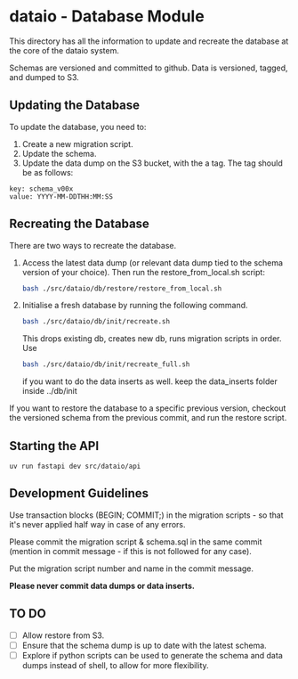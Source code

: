 # dataio - Database Module

This directory has all the information to update and recreate the database at the core of the dataio system.


Schemas are versioned and committed to github. Data is versioned, tagged, and dumped to S3.

## Updating the Database

To update the database, you need to:
1. Create a new migration script.
2. Update the schema.
3. Update the data dump on the S3 bucket, with the a tag. The tag should be as follows:
```
key: schema_v00x
value: YYYY-MM-DDTHH:MM:SS
```

## Recreating the Database

There are two ways to recreate the database.

1. Access the latest data dump (or relevant data dump tied to the schema version of your choice). Then run the restore_from_local.sh script:
   ```bash
   bash ./src/dataio/db/restore/restore_from_local.sh
   ```

2. Initialise a fresh database by running the following command.
   ```bash
   bash ./src/dataio/db/init/recreate.sh
   ```
   This drops existing db, creates new db, runs migration scripts in order.
   Use
   ```bash
   bash ./src/dataio/db/init/recreate_full.sh
   ```
   if you want to do the data inserts as well.
   keep the data_inserts folder inside ../db/init


If you want to restore the database to a specific previous version, checkout the versioned schema from the previous commit, and run the restore script.

## Starting the API
```
uv run fastapi dev src/dataio/api
```

## Development Guidelines

Use transaction blocks (BEGIN; COMMIT;) in the migration scripts - so that it's never applied half way in case of any errors.

Please commit the migration script & schema.sql in the same commit (mention in commit message - if this is not followed for any case).

Put the migration script number and name in the commit message.

**Please never commit data dumps or data inserts.**

## TO DO
- [ ] Allow restore from S3.
- [ ] Ensure that the schema dump is up to date with the latest schema.
- [ ] Explore if python scripts can be used to generate the schema and data dumps instead of shell, to allow for more flexibility.